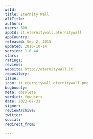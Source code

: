 ```yaml
---
wsId: 
title: Eternity Wall
altTitle: 
authors: 
users: 500
appId: it.eternitywall.eternitywall
appCountry: 
released: Sep 2, 2015
updated: 2016-10-14
version: 1.0.44
stars: 
ratings: 
reviews: 
website: http://eternitywall.it
repository: 
issue: 
icon: it.eternitywall.eternitywall.png
bugbounty: 
meta: obsolete
verdict: fewusers
date: 2022-07-31
signer: 
reviewArchive: 
twitter: 
social: 
redirect_from: 

---
```


